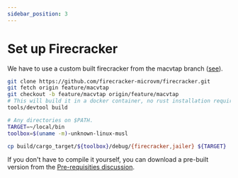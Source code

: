 ```yaml
---
sidebar_position: 3
---
```


# Set up Firecracker

We have to use a custom built firecracker from the macvtap branch
([see][discussion-107]).

```bash
git clone https://github.com/firecracker-microvm/firecracker.git
git fetch origin feature/macvtap
git checkout -b feature/macvtap origin/feature/macvtap
# This will build it in a docker container, no rust installation required.
tools/devtool build

# Any directories on $PATH.
TARGET=~/local/bin
toolbox=$(uname -m)-unknown-linux-musl

cp build/cargo_target/${toolbox}/debug/{firecracker,jailer} ${TARGET}
```

If you don't have to compile it yourself, you can download a pre-built version
from the [Pre-requisities discussion][discussion-107].

[discussion-107]: https://github.com/weaveworks/flintlock/discussions/107
